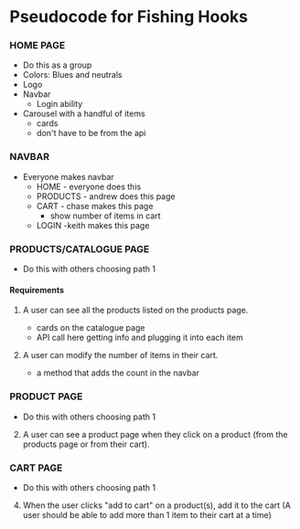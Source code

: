 # Pseudocode for Fishing Hooks

### HOME PAGE

-   Do this as a group
-   Colors: Blues and neutrals
-   Logo
-   Navbar
    -   Login ability
-   Carousel with a handful of items
    -   cards
    -   don't have to be from the api

### NAVBAR

-   Everyone makes navbar
    -   HOME - everyone does this
    -   PRODUCTS - andrew does this page
    -   CART - chase makes this page
        -   show number of items in cart
    -   LOGIN -keith makes this page

### PRODUCTS/CATALOGUE PAGE

-   Do this with others choosing path 1

#### Requirements

1. A user can see all the products listed on the products page.

    - cards on the catalogue page
    - API call here getting info and plugging it into each item

2. A user can modify the number of items in their cart.
    - a method that adds the count in the navbar

### PRODUCT PAGE

-   Do this with others choosing path 1

2. A user can see a product page when they click on a product (from the products page or from their cart).

### CART PAGE

-   Do this with others choosing path 1

4. When the user clicks "add to cart" on a product(s), add it to the cart (A user should be able to add more than 1 item to their cart at a time)
